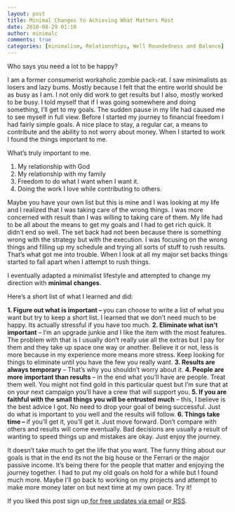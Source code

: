 ```yaml
---
layout: post
title: Minimal Changes to Achieving What Matters Most
date: 2010-08-29 01:10
author: minimalc
comments: true
categories: [minimalism, Relationships, Well Roundedness and Balance]
---
```


Who says you need a lot to be happy?

I am a former consumerist workaholic zombie pack-rat. I saw minimalists as losers and lazy bums. Mostly because I felt that the entire world should be as busy as I am. I not only did work to get results but I also, mostly worked to be busy. I told myself that if I was going somewhere and doing something, I’ll get to my goals. The sudden pause in my life had caused me to see myself in full view. Before I started my journey to financial freedom I had fairly simple goals. A nice place to stay, a regular car, a means to contribute and the ability to not worry about money. When I started to work I found the things important to me.

What’s truly important to me.
1. My relationship with God
2. My relationship with my family
3. Freedom to do what I want when I want it.
4. Doing the work I love while contributing to others.

Maybe you have your own list but this is mine and I was looking at my life and I realized that I was taking care of the wrong things. I was more concerned with result than I was willing to taking care of them. My life had to be all about the means to get my goals and I had to get rich quick. It didn’t end so well. The set back had not been because there is something wrong with the strategy but with the execution. I was focusing on the wrong things and filling up my schedule and trying all sorts of stuff to rush results. That’s what got me into trouble. When I look at all my major set backs things started to fall apart when I attempt to rush things.

I eventually adapted a minimalist lifestyle and attempted to change my direction with <strong>minimal</strong> <strong>changes</strong>.

Here’s a short list of what I learned and did:

<strong>1. Figure out what is important – </strong>you can choose to write a list of what you want but try to keep a short list. I learned that we don’t need much to be happy. Its actually stressful if you have too much.
<strong>2. Eliminate what isn’t important</strong> – I’m an upgrade junkie and I like the item with the most features. The problem with that is I usually don’t really use all the extras but I pay for them and they take up space one way or another. Believe it or not, less is more because in my experience more means more stress. Keep looking for things to eliminate until you have the few you really want.
<strong>3. Results are always temporary</strong> – That’s why you shouldn’t worry about it.
<strong>4. People are more important than results</strong> – in the end what you’ll have are people. Treat them well. You might not find gold in this particular quest but I’m sure that at on your next campaign you’ll have a crew that will support you.
<strong>5. If you are faithful with the small things you will be entrusted much</strong> – this, I believe is the best advice I got. No need to drop your goal of being successful. Just do what is important to you well and the results will follow.
<strong>6. Things take time – </strong>if you’ll get it, you’ll get it. Just move forward. Don’t compare with others and results will come eventually. Bad decisions are usually a result of wanting to speed things up and mistakes are okay. Just enjoy the journey.

It doesn’t take much to get the life that you want. The funny thing about our goals is that in the end its not the big house or the Ferrari or the major passive income. It’s being there for the people that matter and enjoying the journey together. I had to put my old goals on hold for a while but I found much more. Maybe I’ll go back to working on my projects and attempt to make more money later on but next time at my own pace. Try it!

If you liked this post sign up<a href="http://feedburner.google.com/fb/a/mailverify?uri=Minimalchangescom"> for free updates via email</a> or<a href="http://feeds.feedburner.com/minimalchangescom"> RSS</a>.
